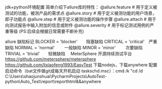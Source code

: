 jdk+python环境配置
简单介绍下allure库的特性：
@allure.feature # 用于定义被测试的功能，被测产品的需求点
@allure.story # 用于定义被测功能的用户场景，即子功能点
@allure.step # 用于定义被测功能的操作步骤
@allure.attach # 用于向测试报告中输入附加的信息或附件
@allure.severity # 用于标记测试用例的严重等级
(PS:后续会根据日常需要不断补充)

allure 缺陷标记
BLOCKER = 'blocker'　　阻塞缺陷
CRITICAL = 'critical'　严重缺陷
NORMAL = 'normal'　　  一般缺陷
MINOR = 'minor'　　    次要缺陷
TRIVIAL = 'trivial'　　轻微缺陷　
MeterSphere 开源持续测试平台 https://github.com/metersphere/metersphere    https://github.com/lixiaofeng1993/EasyTest
下载nodejs，下载anywhere 配置启动命令（bat文件做git成每天开机启动 taskschd.msc）：cmd /k "cd /d C:\Users\shaojunshuai\PycharmProjects\AutoTest-python\Auto_Test\report\reporthtml&&anywhere